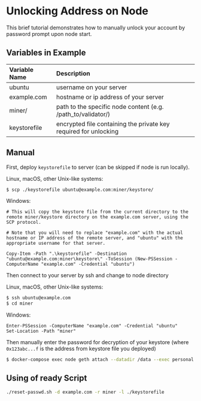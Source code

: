 # Unlocking Address on Node

This brief tutorial demonstrates how to manually unlock your account by password prompt upon node start.

## Variables in Example

| **Variable Name** | **Description** |
|:--|:--|
| ubuntu | username on your server |
| example.com | hostname or ip address of your server |
| miner/ | path to the specific node content (e.g. /path_to/validator/) |
| keystorefile | encrypted file containing the private key required for unlocking |

## Manual

First, deploy `keystorefile` to server (can be skipped if node is run locally).


Linux, macOS, other Unix-like systems:
```bash
$ scp ./keystorefile ubuntu@example.com:miner/keystore/
```

Windows:

```
# This will copy the keystore file from the current directory to the remote miner/keystore directory on the example.com server, using the SCP protocol.

# Note that you will need to replace "example.com" with the actual hostname or IP address of the remote server, and "ubuntu" with the appropriate username for that server. 

Copy-Item -Path ".\keystorefile" -Destination "ubuntu@example.com:miner\keystore\" -ToSession (New-PSSession -ComputerName "example.com" -Credential "ubuntu")
```


Then connect to your server by ssh and change to node directory

Linux, macOS, other Unix-like systems:

```bash
$ ssh ubuntu@example.com
$ cd miner
```

Windows:

```
Enter-PSSession -ComputerName "example.com" -Credential "ubuntu"
Set-Location -Path "miner"
```


Then manually enter the password for decryption of your keystore (where `0x123abc...f` is the address from keystore file you deployed)

```bash
$ docker-compose exec node geth attach --datadir /data --exec personal.unlockAccount('0x123abc...f')
```

## Using of ready Script

```bash
./reset-passwd.sh -d example.com -r miner -l ./keystorefile
```
